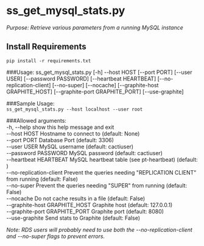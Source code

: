 ss_get_mysql_stats.py
================================

*Purpose: Retrieve various parameters from a running MySQL instance*

Install Requirements
-------------------------------
`pip install -r requirements.txt`

###Usage:
ss_get_mysql_stats.py \[-h\] --host HOST \[--port PORT\] \[--user USER\] \[--password PASSWORD\] \[--heartbeat HEARTBEAT\] \[--no-replication-client\] \[--no-super\] \[--nocache\] \[--graphite-host GRAPHITE_HOST\] \[--graphite-port GRAPHITE_PORT\] \[--use-graphite\]

###Sample Usage:  
`ss_get_mysql_stats.py --host localhost --user root `

###Allowed arguments:  
    -h, --help            show this help message and exit  
    --host HOST           Hostname to connect to (default: None)  
    --port PORT           Database Port (default: 3306)  
    --user USER           MySQL username (default: cactiuser)  
    --password PASSWORD   MySQL password (default: cactiuser)  
    --heartbeat HEARTBEAT MySQL heartbeat table (see pt-heartbeat) (default: )  
    --no-replication-client Prevent the queries needing "REPLICATION CLIENT" from running (default: False)  
    --no-super            Prevent the queries needing "SUPER" from running (default: False)  
    --nocache             Do not cache results in a file (default: False)  
    --graphite-host GRAPHITE_HOST Graphite host (default: 127.0.0.1)  
    --graphite-port GRAPHITE_PORT Graphite port (default: 8080)  
    --use-graphite        Send stats to Graphite (default: False)  

*Note: RDS users will probably need to use both the --no-replication-client and --no-super flags to prevent errors.*
